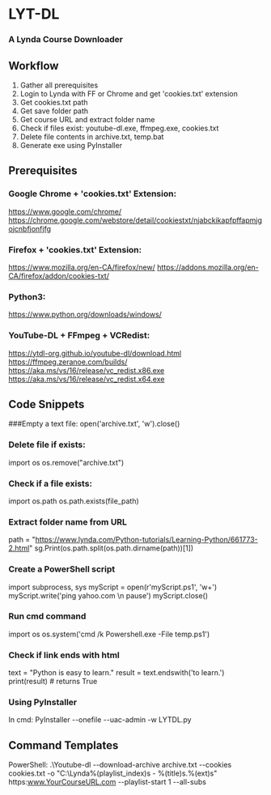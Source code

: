 # LYT-DL
### A Lynda Course Downloader

## Workflow
1. Gather all prerequisites
2. Login to Lynda with FF or Chrome and get 'cookies.txt' extension
3. Get cookies.txt path
4. Get save folder path
5. Get course URL and extract folder name
6. Check if files exist: youtube-dl.exe, ffmpeg.exe, cookies.txt
7. Delete file contents in archive.txt, temp.bat
8. Generate exe using PyInstaller

## Prerequisites    
### Google Chrome + 'cookies.txt' Extension:    
https://www.google.com/chrome/
https://chrome.google.com/webstore/detail/cookiestxt/njabckikapfpffapmjgojcnbfjonfjfg

### Firefox + 'cookies.txt' Extension:    
https://www.mozilla.org/en-CA/firefox/new/
https://addons.mozilla.org/en-CA/firefox/addon/cookies-txt/

### Python3:    
https://www.python.org/downloads/windows/

### YouTube-DL + FFmpeg + VCRedist:    
https://ytdl-org.github.io/youtube-dl/download.html
https://ffmpeg.zeranoe.com/builds/
https://aka.ms/vs/16/release/vc_redist.x86.exe
https://aka.ms/vs/16/release/vc_redist.x64.exe


## Code Snippets
###Empty a text file:
open('archive.txt', 'w').close()

### Delete file if exists:
import os
os.remove("archive.txt")

### Check if a file exists:
import os.path
os.path.exists(file_path)

### Extract folder name from URL
path = "https://www.lynda.com/Python-tutorials/Learning-Python/661773-2.html"
sg.Print(os.path.split(os.path.dirname(path))[1])

### Create a PowerShell script
import subprocess, sys
myScript = open(r'myScript.ps1', 'w+')
myScript.write('ping yahoo.com \n pause')
myScript.close()

### Run cmd command
import os
os.system('cmd /k Powershell.exe -File temp.ps1')

### Check if link ends with html
text = "Python is easy to learn."
result = text.endswith('to learn.')
print(result) # returns True

### Using PyInstaller
In cmd: PyInstaller --onefile --uac-admin -w LYTDL.py

## Command Templates
PowerShell:
.\Youtube-dl --download-archive archive.txt --cookies cookies.txt -o "C:\Lynda\%(playlist_index)s - %(title)s.%(ext)s" https:www.YourCourseURL.com --playlist-start 1 --all-subs
